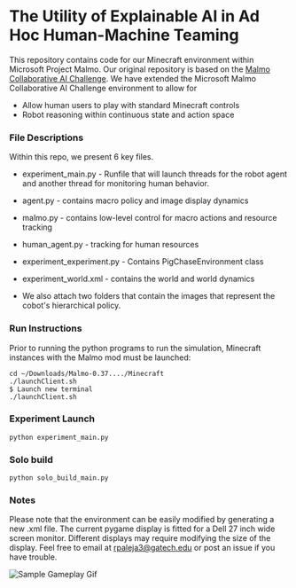 # The Utility of Explainable AI in Ad Hoc Human-Machine Teaming

This repository contains code for our Minecraft environment within Microsoft Project Malmo. 
Our original repository is based on the [Malmo Collaborative AI Challenge](https://github.com/microsoft/malmo-challenge/blob/master/ai_challenge/pig_chase/).
We have extended the Microsoft Malmo Collaborative AI Challenge environment to allow for 
- Allow human users to play with standard Minecraft controls
- Robot reasoning within continuous state and action space


### File Descriptions
Within this repo, we present 6 key files.
- experiment_main.py - Runfile that will launch 
  threads for the robot agent and another thread for
  monitoring human behavior.
- agent.py - contains macro policy and image display dynamics
- malmo.py - contains low-level control for macro actions and resource tracking
- human_agent.py - tracking for human resources
- experiment_experiment.py - Contains PigChaseEnvironment class
- experiment_world.xml - contains the world and world dynamics

- We also attach two folders that contain the images that represent
the cobot's hierarchical policy.


### Run Instructions 

Prior to running the python programs to run the simulation, Minecraft instances with the 
Malmo mod must be launched:

```shell
cd ~/Downloads/Malmo-0.37..../Minecraft
./launchClient.sh
$ Launch new terminal
./launchClient.sh
```
### Experiment Launch 
```python experiment_main.py```


### Solo build
```python solo_build_main.py```


### Notes
Please note that the environment can be easily modified by generating a new .xml file. The current pygame display
is fitted for a Dell 27 inch wide screen monitor. Different displays may require modifying the size of the display.
Feel free to email at rpaleja3@gatech.edu or post an issue if you have trouble.

![Sample Gameplay Gif](https://github.com/CORE-Robotics-Lab/Utility-of-Explainable-AI-NeurIPS2021/blob/main/sample_gameplay.gif)